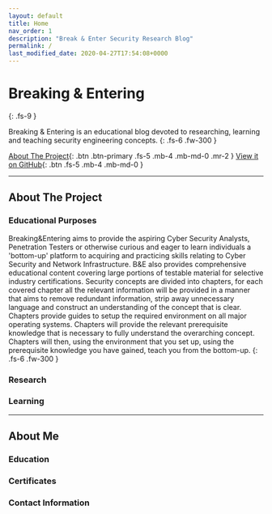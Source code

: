 ```yaml
---
layout: default
title: Home
nav_order: 1
description: "Break & Enter Security Research Blog"
permalink: /
last_modified_date: 2020-04-27T17:54:08+0000
---
```


# Breaking & Entering
{: .fs-9 }

Breaking & Entering is an educational blog devoted to researching, learning and teaching security engineering concepts.
{: .fs-6 .fw-300 }

[About The Project](#about-the-project){: .btn .btn-primary .fs-5 .mb-4 .mb-md-0 .mr-2 } [View it on GitHub](https://github.com/EmmanuelChristianos/EmmanuelChristianos.github.io){: .btn .fs-5 .mb-4 .mb-md-0 }

---
## About The Project

### Educational Purposes

Breaking&Entering aims to provide the aspiring Cyber Security Analysts, Penetration Testers or otherwise curious and eager to learn individuals a 'bottom-up' platform to acquiring and practicing skills relating to Cyber Security and Network Infrastructure.
B&E also provides comprehensive educational content covering large portions of testable material for selective industry certifications.
Security concepts are divided into chapters, for each covered chapter all the relevant information will be provided in a manner that aims to remove redundant information, strip away unnecessary language and construct an understanding of the concept that is clear. Chapters provide guides to setup the required environment on all major operating systems. Chapters will provide the relevant prerequisite knowledge that is necessary to fully understand the overarching concept. Chapters will then, using the environment that you set up, using the prerequisite knowledge you have gained, teach you from the bottom-up.
{: .fs-6 .fw-300 }

### Research

### Learning
---
## About Me
### Education
### Certificates
### Contact Information
